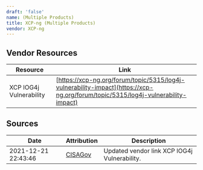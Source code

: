 ```yaml
---
draft: 'false'
name: (Multiple Products)
title: XCP-ng (Multiple Products)
vendor: XCP-ng
---
```


## Vendor Resources
| Resource | Link |
| --- | --- |
| XCP lOG4j Vulnerability | [https://xcp-ng.org/forum/topic/5315/log4j-vulnerability-impact](https://xcp-ng.org/forum/topic/5315/log4j-vulnerability-impact) |



## Sources
| Date | Attribution | Description |
| --- | --- | --- |
| 2021-12-21 22:43:46 | [CISAGov](https://raw.githubusercontent.com/cisagov/log4j-affected-db/develop/README.md) | Updated vendor link XCP lOG4j Vulnerability.  |
